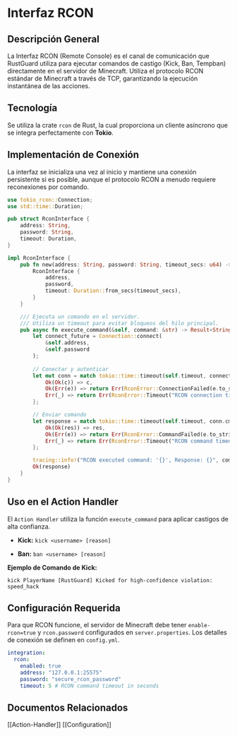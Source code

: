 # Interfaz RCON

## Descripción General

La Interfaz RCON (Remote Console) es el canal de comunicación que RustGuard utiliza para ejecutar comandos de castigo (Kick, Ban, Tempban) directamente en el servidor de Minecraft. Utiliza el protocolo RCON estándar de Minecraft a través de TCP, garantizando la ejecución instantánea de las acciones.

## Tecnología

Se utiliza la crate `rcon` de Rust, la cual proporciona un cliente asíncrono que se integra perfectamente con **Tokio**.

## Implementación de Conexión

La interfaz se inicializa una vez al inicio y mantiene una conexión persistente si es posible, aunque el protocolo RCON a menudo requiere reconexiones por comando.

```rust
use tokio_rcon::Connection;
use std::time::Duration;

pub struct RconInterface {
    address: String,
    password: String,
    timeout: Duration,
}

impl RconInterface {
    pub fn new(address: String, password: String, timeout_secs: u64) -> Self {
        RconInterface {
            address,
            password,
            timeout: Duration::from_secs(timeout_secs),
        }
    }

    /// Ejecuta un comando en el servidor.
    /// Utiliza un timeout para evitar bloqueos del hilo principal.
    pub async fn execute_command(&self, command: &str) -> Result<String, RconError> {
        let connect_future = Connection::connect(
            &self.address, 
            &self.password
        );
        
        // Conectar y autenticar
        let mut conn = match tokio::time::timeout(self.timeout, connect_future).await {
            Ok(Ok(c)) => c,
            Ok(Err(e)) => return Err(RconError::ConnectionFailed(e.to_string())),
            Err(_) => return Err(RconError::Timeout("RCON connection timeout".to_string())),
        };

        // Enviar comando
        let response = match tokio::time::timeout(self.timeout, conn.cmd(command)).await {
            Ok(Ok(res)) => res,
            Ok(Err(e)) => return Err(RconError::CommandFailed(e.to_string())),
            Err(_) => return Err(RconError::Timeout("RCON command timeout".to_string())),
        };

        tracing::info!("RCON executed command: '{}', Response: {}", command, response);
        Ok(response)
    }
}
```


## Uso en el Action Handler

El `Action Handler` utiliza la función `execute_command` para aplicar castigos de alta confianza.

- **Kick:** `kick <username> [reason]`
    
- **Ban:** `ban <username> [reason]`
    

**Ejemplo de Comando de Kick:**

```
kick PlayerName [RustGuard] Kicked for high-confidence violation: speed_hack
```

## Configuración Requerida

Para que RCON funcione, el servidor de Minecraft debe tener `enable-rcon=true` y `rcon.password` configurados en `server.properties`. Los detalles de conexión se definen en `config.yml`.

```yaml
integration:
  rcon:
    enabled: true
    address: "127.0.0.1:25575"
    password: "secure_rcon_password"
    timeout: 5 # RCON command timeout in seconds
```


## Documentos Relacionados

[[Action-Handler]] [[Configuration]]